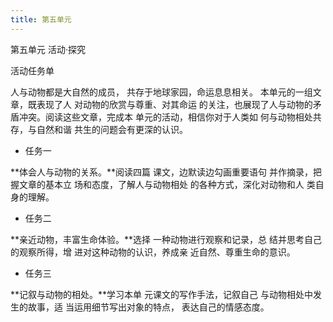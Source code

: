 ```yaml
---
title: 第五单元
---
```


第五单元 活动·探究

活动任务单

人与动物都是大自然的成员，
共存于地球家园，命运息息相关。
本单元的一组文章，既表现了人
对动物的欣赏与尊重、对其命运
的关注，也展现了人与动物的矛
盾冲突。阅读这些文章，完成本
单元的活动，相信你对于人类如
何与动物相处共存，与自然和谐
共生的问题会有更深的认识。

- 任务一

**体会人与动物的关系。**阅读四篇
课文，边默读边勾画重要语句
并作摘录，把握文章的基本立
场和态度，了解人与动物相处
的各种方式，深化对动物和人
类自身的理解。

- 任务二

**亲近动物，丰富生命体验。**选择
一种动物进行观察和记录，总
结并思考自己的观察所得，增
进对这种动物的认识，养成亲
近自然、尊重生命的意识。

- 任务三

**记叙与动物的相处。**学习本单
元课文的写作手法，记叙自己
与动物相处中发生的故事，适
当运用细节写出对象的特点，
表达自己的情感态度。
